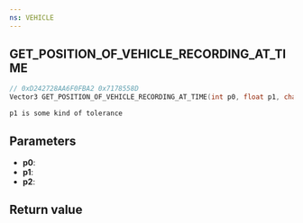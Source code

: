 ```yaml
---
ns: VEHICLE
---
```

## GET_POSITION_OF_VEHICLE_RECORDING_AT_TIME

```c
// 0xD242728AA6F0FBA2 0x7178558D
Vector3 GET_POSITION_OF_VEHICLE_RECORDING_AT_TIME(int p0, float p1, char* p2);
```

```
p1 is some kind of tolerance  
```

## Parameters
* **p0**: 
* **p1**: 
* **p2**: 

## Return value
